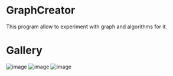 # GraphCreator
This program allow to experiment with graph and algorithms for it.

# Gallery
![image](https://user-images.githubusercontent.com/16904774/118944692-7884d380-b95d-11eb-8b02-9348e57b204b.png)
![image](https://user-images.githubusercontent.com/16904774/118944990-ba157e80-b95d-11eb-86fa-62ee7409de36.png)
![image](https://user-images.githubusercontent.com/16904774/118945177-e29d7880-b95d-11eb-9ffa-6f581a9d6f72.png)
